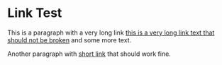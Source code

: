 # Link Test

This is a paragraph with a very long link [this is a very long link text that should not be broken](https://example.com/very/long/url/that/should/stay/together) and some more text.

Another paragraph with [short link](https://test.com) that should work fine. 